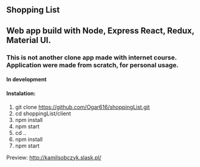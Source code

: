 ## Shopping List

## Web app build with Node, Express React, Redux, Material UI.

### This is not another clone app made with internet course. Application were made from scratch, for personal usage.

#### In development 

#### Instalation:
1. git clone https://github.com/Ogar616/shoppingList.git
2. cd shoppingList/client
3. npm install
4. npm start
5. cd ..
6. npm install
7. npm start

Preview: 
http://kamilsobczyk.slask.pl/